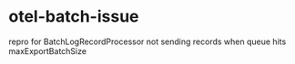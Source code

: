 # otel-batch-issue
repro for BatchLogRecordProcessor not sending records when queue hits maxExportBatchSize
